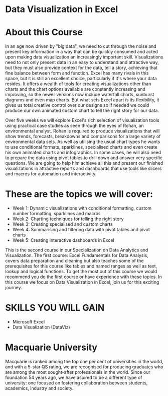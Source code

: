 # Data Visualization in Excel


# About this Course
In an age now driven by "big data", we need to cut through the noise and present key information in a way that can be quickly consumed and acted upon making data visualization an increasingly important skill. Visualizations need to not only present data in an easy to understand and attractive way, but they must also provide context for the data, tell a story, achieving that fine balance between form and function. Excel has many rivals in this space, but it is still an excellent choice, particularly if it's where your data resides. It offers a wealth of tools for creating visualizations other than charts and the chart options available are constantly increasing and improving, so the newer versions now include waterfall charts, sunburst diagrams and even map charts. But what sets Excel apart is its flexibility, it gives us total creative control over our designs so if needed we could produce our own animated custom chart to tell the right story for our data.

Over five weeks we will explore Excel's rich selection of visualization tools using practical case studies as seen through the eyes of Rohan, an environmental analyst. Rohan is required to produce visualizations that will show trends, forecasts, breakdowns and comparisons for a large variety of environmental data sets. As well as utilising the usual chart types he wants to use conditional formats, sparklines, specialised charts and even create his own animated charts and infographics. In some cases, he will also need to prepare the data using pivot tables to drill down and answer very specific questions. We are going to help him achieve all this and present our finished visualizations in attractive reports and dashboards that use tools like slicers and macros for automation and interactivity.

# These are the topics we will cover:
* Week 1: Dynamic visualizations with conditional formatting, custom number formatting, sparklines and macros
* Week 2: Charting techniques for telling the right story
* Week 3: Creating specialised and custom charts
* Week 4: Summarising and filtering data with pivot tables and pivot charts
* Week 5: Creating interactive dashboards in Excel

This is the second course in our Specialization on Data Analytics and Visualization. The first course: Excel Fundamentals for Data Analysis, covers data preparation and cleaning but also teaches some of the prerequisites for this course like tables and named ranges as well as text, lookup and logical functions. To get the most out of this course we would recommend you do the first course or have experience with these topics. In this course we focus on Data Visualization in Excel, join us for this exciting journey.

# SKILLS YOU WILL GAIN
* Microsoft Excel
* Data Visualization (DataViz)


# Macquarie University
Macquarie is ranked among the top one per cent of universities in the world, and with a 5-star QS rating, we are recognised for producing graduates who are among the most sought-after professionals in the world. Since our foundation 54 years ago, we have aspired to be a different type of university: one focused on fostering collaboration between students, academics, industry and society.

